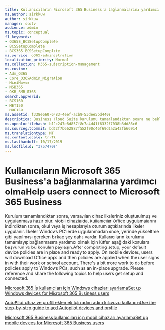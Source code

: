 ```yaml
---
title: Kullanıcıların Microsoft 365 Business'a bağlanmalarına yardımcı olma
ms.author: sirkkuw
author: sirkkuw
manager: scotv
audience: Admin
ms.topic: conceptual
f1_keywords:
- O365E_BCSSetupComplete
- BCSSetupComplete
- BCS365_BCSSetupComplete
ms.service: o365-administration
localization_priority: Normal
ms.collection: M365-subscription-management
ms.custom:
- Adm_O365
- Core_O365Admin_Migration
- MiniMaven
- MSB365
- OKR_SMB_M365
search.appverid:
- BCS160
- MET150
- MOE150
ms.assetid: f338e660-6483-4eef-acb9-53dee5bd4408
description: Business Cloud Suite kurulumu tamamlandıktan sonra ne beklemen gerektiğini öğrenin.
ms.openlocfilehash: b11c247e8d857f8c7a4d41f633267038b3dd86c6
ms.sourcegitcommit: bd52f7b662887f552f90c46f69d6a2a42fb66914
ms.translationtype: MT
ms.contentlocale: tr-TR
ms.lasthandoff: 10/17/2019
ms.locfileid: "37574708"
---
```

# <a name="help-users-connect-to-microsoft-365-business"></a><span data-ttu-id="dfa9d-103">Kullanıcıların Microsoft 365 Business'a bağlanmalarına yardımcı olma</span><span class="sxs-lookup"><span data-stu-id="dfa9d-103">Help users connect to Microsoft 365 Business</span></span>

<span data-ttu-id="dfa9d-p101">Kurulum tamamlandıktan sonra, varsayılan cihaz ilkeleriniz oluşturulmuş ve uygulanmaya hazır olur. Mobil cihazlarda, kullanıcılar Office uygulamalarını indirdikten sonra, okul veya iş hesaplarıyla oturum açtıklarında ilkeler uygulanır. İlkeler Windows PC'lerde uygulanmadan önce, yerinde yükseltme gibi yapılması gereken birkaç şey daha vardır. Kullanıcıların kurulumu tamamlayıp bağlanmasına yardımcı olmak için lütfen aşağıdaki konulara başvurun ve bu konuları paylaşın.</span><span class="sxs-lookup"><span data-stu-id="dfa9d-p101">After completing setup, your default device policies are in place and ready to apply. On mobile devices, users will download Office apps and then policies are applied when the user signs in with their work or school account. There's a bit more work to do before policies apply to Windows PCs, such as an in-place upgrade. Please reference and share the following topics to help users get setup and connected.</span></span>
  
[<span data-ttu-id="dfa9d-108">Microsoft 365 İş kullanıcıları için Windows cihazları ayarlama</span><span class="sxs-lookup"><span data-stu-id="dfa9d-108">Set up Windows devices for Microsoft 365 Business users</span></span>](set-up-windows-devices.md)
  
[<span data-ttu-id="dfa9d-109">AutoPilot cihaz ve profili eklemek için adım adım kılavuzu kullanma</span><span class="sxs-lookup"><span data-stu-id="dfa9d-109">Use the step-by-step guide to add Autopilot devices and profile</span></span>](add-autopilot-devices-and-profile.md)
  
[<span data-ttu-id="dfa9d-110">Microsoft 365 Business kullanıcıları için mobil cihazları ayarlama</span><span class="sxs-lookup"><span data-stu-id="dfa9d-110">Set up mobile devices for Microsoft 365 Business users</span></span>](set-up-mobile-devices.md)
  

